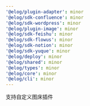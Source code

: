 ```yaml
---
'@elog/plugin-adapter': minor
'@elog/sdk-confluence': minor
'@elog/sdk-wordpress': minor
'@elog/plugin-image': minor
'@elog/sdk-feishu': minor
'@elog/sdk-flowus': minor
'@elog/sdk-notion': minor
'@elog/sdk-yuque': minor
'@elog/deploy': minor
'@elog/shared': minor
'@elog/types': minor
'@elog/core': minor
'@elog/cli': minor
---
```


支持自定义图床插件
